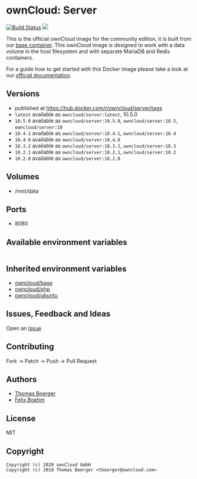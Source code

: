 # ownCloud: Server


[![Build Status](https://cloud.drone.io/api/badges/owncloud-docker/server/status.svg)](https://cloud.drone.io/owncloud-docker/server)
[![](https://images.microbadger.com/badges/image/owncloud/server.svg)](https://microbadger.com/images/owncloud/server "Get your own image badge on microbadger.com")

This is the official ownCloud image for the community edition, it is built from our [base container](https://registry.hub.docker.com/u/owncloud/base/). This ownCloud image is designed to work with a data volume in the host filesystem and with separate MariaDB and Redis containers.

For a guide how to get started with this Docker image please take a look at our [official documentation](https://doc.owncloud.com/server/latest/admin_manual/installation/docker/).

## Versions

* published at https://hub.docker.com/r/owncloud/server/tags
* `latest` available as `owncloud/server:latest`, 10.5.0
* `10.5.0` available as `owncloud/server:10.5.0`, `owncloud/server:10.5`,  `owncloud/server:10`
* `10.4.1` available as `owncloud/server:10.4.1`, `owncloud/server:10.4`
* `10.4.0` available as `owncloud/server:10.4.0`
* `10.3.2` available as `owncloud/server:10.3.2`, `owncloud/server:10.3`
* `10.2.1` available as `owncloud/server:10.2.1`, `owncloud/server:10.2`
* `10.2.0` available as `owncloud/server:10.2.0`

## Volumes

* /mnt/data

## Ports

* 8080

## Available environment variables

```

```

## Inherited environment variables

* [owncloud/base](https://github.com/owncloud-docker/base#available-environment-variables)
* [owncloud/php](https://github.com/owncloud-docker/php#available-environment-variables)
* [owncloud/ubuntu](https://github.com/owncloud-docker/ubuntu#available-environment-variables)

## Issues, Feedback and Ideas

Open an [Issue](https://github.com/owncloud-docker/server/issues)

## Contributing

Fork -> Patch -> Push -> Pull Request

## Authors

* [Thomas Boerger](https://github.com/tboerger)
* [Felix Boehm](https://github.com/felixboehm)

## License

MIT

## Copyright

```
Copyright (c) 2020 ownCloud GmbH
Copyright (c) 2018 Thomas Boerger <tboerger@owncloud.com>
```
